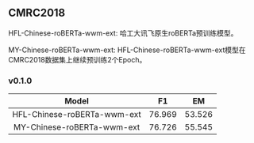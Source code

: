 ## CMRC2018

HFL-Chinese-roBERTa-wwm-ext: 哈工大讯飞原生roBERTa预训练模型。

MY-Chinese-roBERTa-wwm-ext: HFL-Chinese-roBERTa-wwm-ext模型在CMRC2018数据集上继续预训练2个Epoch。

### v0.1.0

 | Model | F1 | EM |
 | :---: | :---: | :---: |
 | HFL-Chinese-roBERTa-wwm-ext | 76.969 | 53.526 |
 | MY-Chinese-roBERTa-wwm-ext | 76.726 | 55.545 |
 
